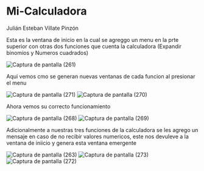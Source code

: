# Mi-Calculadora
Julián Esteban Villate Pinzón 

Esta es la ventana de inicio en la cual se agreggo un menu en la prte superior con otras dos funciones que cuenta la calculadora (Expandir binomios y Numeros cuadrados)

![Captura de pantalla (261)](https://user-images.githubusercontent.com/72473318/99138123-a24eed80-25fc-11eb-8c10-bd14feac3467.png)

Aqui vemos cmo se generan nuevas ventanas de cada funcion al presionar el menu

![Captura de pantalla (271)](https://user-images.githubusercontent.com/72473318/99138281-96176000-25fd-11eb-826b-c439fe40c75c.png)
![Captura de pantalla (270)](https://user-images.githubusercontent.com/72473318/99138282-96aff680-25fd-11eb-86ba-cb92313075cf.png)

 Ahora vemos su correcto funcionamiento
 
![Captura de pantalla (268)](https://user-images.githubusercontent.com/72473318/99138298-c101b400-25fd-11eb-847f-b2fccfafa200.png)
![Captura de pantalla (269)](https://user-images.githubusercontent.com/72473318/99138299-c19a4a80-25fd-11eb-835b-ce373502d927.png)

Adicionalmente a nuestras tres funciones de la calculadora se les agrego un mensaje en caso de no recibir valores numericos, este nos devuleve a la ventana de iniicio y genera esta ventana emergente

![Captura de pantalla (263)](https://user-images.githubusercontent.com/72473318/99138439-77fe2f80-25fe-11eb-9c4e-b6035a93efa5.png)
![Captura de pantalla (273)](https://user-images.githubusercontent.com/72473318/99138440-7896c600-25fe-11eb-9832-8779a9b96289.png)
![Captura de pantalla (272)](https://user-images.githubusercontent.com/72473318/99138441-792f5c80-25fe-11eb-915f-8957781dc292.png)



